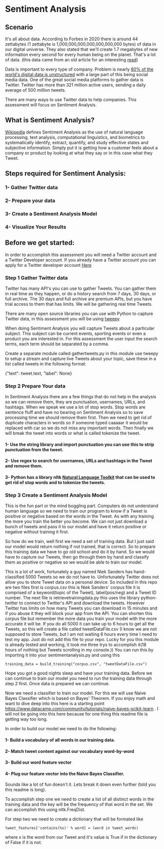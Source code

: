 # Sentiment Analysis

## Scenario
It's all about data.  According to Forbes in 2020 there is around 44 zettabytes (1 zettabyte is 1,000,000,000,000,000,000,000 bytes) of data in our digital universe.  They also stated that we'll create 1.7 megabytes of new information every second for every human being on the planet.  That's a lot of data. (this data came from an old article for an interesting <a href="https://www.forbes.com/sites/bernardmarr/2015/09/30/big-data-20-mind-boggling-facts-everyone-must-read/#3b00d97717b1">read</a>)

Data is important to every type of company.  Problem is nearly <a href="https://learn.g2.com/structured-vs-unstructured-data">80% of the world's digital data is unstructured</a> with a large part of this being social media data.  One of the great social media platforms to gather data is Twitter.  Twitter has more than 321 million active users, sending a daily average of 500 million tweets.

There are many ways to use Twitter data to help companies.  This assessment will focus on Sentiment Analysis.

## What is Sentiment Analysis?
<a href="https://en.wikipedia.org/wiki/Sentiment_analysis">Wikipedia</a> defines Sentiment Analysis as the use of natural language processing, text analysis, computational linguistics, and biometrics to systematically identify, extract, quantify, and study effective states and subjective information.  Simply put it is getting how a customer feels about a company or product by looking at what they say or in this case what they Tweet.

## Steps required for Sentiment Analysis:
### 1- Gather Twitter data
### 2- Prepare your data
### 3- Create a Sentiment Analysis Model
### 4- Visualize Your Results

## Before we get started:
In order to accomplish this assessment you will need a Twitter account and a Twitter Developer account.  If you already have a Twitter account you can apply for a Twitter developer account <a href="https://developer.twitter.com/en">Here</a>

### Step 1 Gather Twitter data
Twitter has many API's you can use to gather Tweets.  You can gather them in real time as they happen, or do a history search from 7 days, 30 days, or full archive.  The 30 days and full archive are premium APIs, but you have trial access to them that has limits.  We will be gathering real time Tweets.

There are many open source libraries you can use with Python to capture Twitter data, in this assessment you will be using <a href="http://docs.tweepy.org/en/v3.8.0/getting_started.html">tweepy</a>

When doing Sentiment Analysis you will capture Tweets about a particular subject.  This subject can be current events, sporting events or even a product you are interested in.  For this assessment the user input the search terms, each term should be separated by a comma.

Create a separate module called gathertweets.py in this module use tweepy to setup a stream and capture live Tweets about your topic, save these in a list called tweets in the following format:

{"text": tweet.text, "label": None}

### Step 2 Prepare Your data
In Sentiment Analysis there are a few things that do not help in the analysis so we can remove them, they are punctuation, usernames, URLs, and hashtags.  When we speak we use a lot of stop words.  Stop words are sentence fluff and have no bearing on Sentiment Analysis so to save processing time we should remove them first.  Then we need to get rid of duplicate characters in words so if someone typed caaaaar it would be replaced with car so we do not miss any important words.  Then finally we will break the tweet into words or what is called tokenize the tweet.

#### 1- Use the string library and import punctuation you can use this to strip punctuation from the tweet.
#### 2- Use regex to search for usernames, URLs and hashtags in the Tweet and remove them.
#### 3- Python has a library nltk <a href="https://www.nltk.org/">Natural Language Toolkit</a> that can be used to get rid of stop words and to tokenize the tweets.

### Step 3 Create a Sentiment Analysis Model
This is the fun part or the mind boggling part.  Computers do not understand human language so we need to train our program to know if a Tweet is positive or negative based on the words in the Tweet.  As with any training the more you train the better you become.  We can not just download a bunch of tweets and pass it to our model and have it return positive or negative without training it first.

So how do we train, well first we need a set of training data.  But I just said our model would return nothing if not trained, that is correct.  So to prepare this training data we have to go old school and do it by hand.  So we would have to capture our Tweets, then go through them by hand and classify them as positive or negative so we would be able to train our model.

This is a lot of work, fortunately a guy named Niek Sanders has hand-classified 5000 Tweets so we do not have to.  Unfortunately Twitter does not allow you to store Tweet data on a personal device.  So included in this repo are two files first is corpus.csv this is Niek Sanders' corpus file it is comprised of a keyword(topic of the Tweet), label(pos/neg) and a Tweet ID number.  The next file is retrievetrainingdata.py this uses the library python-twitter to connect to Twitter's API and download the tweets.  However Twitter has limits on how many Tweets you can download in 15 minutes and if you abuse it they will block your app from the API.  You can shorten this corpus file but remember the more data you train your model with the more accurate it will be.  If you do all 5000 it can take up to 6 hours to get all the Tweets, so this will create a file called tweetDataFile.csv (I know we are not supposed to store Tweets, but I am not waiting 6 hours every time I need to test my app.  Just do not add this file to your repo. Lucky for you this module is already tested and working, it took me three trys to accomplish it(18 hours of nothing but Tweets scrolling in my console.))  You can run this by importing it into your sentimentanalysis.py and using this 

    training_data = build_training("corpus.csv", "tweetDataFile.csv")

Hope you got a good nights sleep and have your training data.  Before we can continue to train our model you need to run the training data through step 2 first.  Once data is prepared we can continue.

Now we need a classifier to train our model.  For this we will use Naive Bayes Classifier which is based on Bayes' Theorem.  If you enjoy math and want to dive deep into this here is a starting point https://www.datacamp.com/community/tutorials/naive-bayes-scikit-learn .  I will not be going into this here because for one thing this readme file is getting way too long.

In order to build our model we need to do the following:
#### 1- Build a vocabulary of all words in our training data.
#### 2- Match tweet content against our vocabulary word-by-word
#### 3- Build our word feature vector
#### 4- Plug our feature vector into the Naive Bayes Classifier.

Sounds like a lot of fun doesn't it.  Lets break it down even further (told you this readme is long).

To accomplish step one we need to create a list of all distinct words in the training data and the key will be the frequency of that word in the set.  We can accomplish this using nltk.FreqDist.

For step two we need to create a dictionary that will be formated like

    tweet_features['contains(%s)' % word] = (word in tweet_words)
    
where x is the word from our Tweet and it's value is True if in the dictionary of False if it is not.
